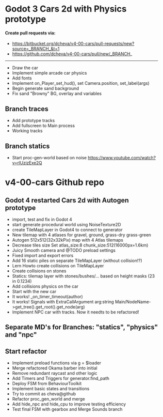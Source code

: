 # Godot 3 Cars 2d with Physics prototype
#### Create pull requests via:
* https://bitbucket.org/dcheva/v4-00-cars/pull-requests/new?source=_BRANCH_&t=1
* https://github.com/dcheva/v4-00-cars/pull/new/_BRANCH_
---
- Draw the car
- Implement simple arcade car physics 
- Add fonts
- Implement on_Player_set_hud(), set Camera.position, set_label(args)
- Begin generate sand background
- Fix sand "Browny" BG, overlay and variables
## Branch traces
- Add prototype tracks
- Add fullscreen to Main process
- Working tracks
## Branch statics
- Start proc-gen-world based on noise https://www.youtube.com/watch?v=rlUzizExe2Q
# v4-00-cars Github repo 
## Godot 4 restarted Cars 2d with Autogen prototype
- import, test and fix in Godot 4
- start generate procedural world using NoiseTexture2D
- create TileMapLayer in Godot4 to connect to generator
- New tilemap with 4 atlases for gravel, ground, grass-dry grass-green
- Autogen 512x512(32x32kPix) map with 4 Atlas tilemaps
- Decrease tiles size Set atlas_size:8 chunk_size:512(16000px=1.6km)
- Juicy Smooth camera and @TODO preload settings
- Fixed import and export errors
- Add 16 static piles on separate TileMapLayer (without collision!?)
- Lern Howto create collisions on TileMapLayer
- Create collisions on stones
- Statics: tilemap layer with stones/bushes/... based on height masks (23 in 0.1234)
- Add collisions physics on the car
- Start with the new car
- It works! \_on_timer_timeout(author)
- It works! Signals with ExtraCallArgument arg:string Main/NodeName->get_tree().get_root().get_node(arg)
- Implement NPC car with tracks. Now it needts to be refactored!
## Separate MD's for Branches: "statics", "physics" and "npc"
## Start refactor
- Implement preload functions via g = $loader
- Merge refactored Okama barber into initial
- Remove redundant raycast and other logic
- Add Timers and Triggers for generator.find_path
- Deploy FSM from BehaviourToolkit
- Implement basic states and transitions
- Try to commit as cheva@github
- Refactor proc_gen_world and merge
- Add hide_npc and hide_cpu to improve testing efficiency
- Test final FSM with gearbox and Merge Sounds branch